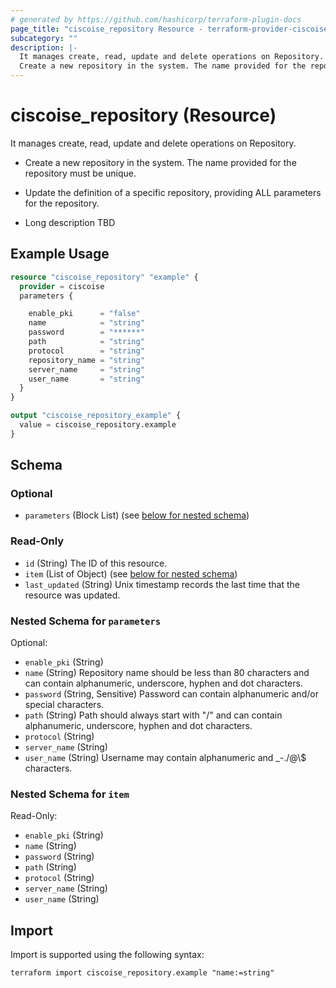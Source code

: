 ```yaml
---
# generated by https://github.com/hashicorp/terraform-plugin-docs
page_title: "ciscoise_repository Resource - terraform-provider-ciscoise"
subcategory: ""
description: |-
  It manages create, read, update and delete operations on Repository.
  Create a new repository in the system. The name provided for the repository must be unique.Update the definition of a specific repository, providing ALL parameters for the repository.Long description TBD
---
```


# ciscoise_repository (Resource)

It manages create, read, update and delete operations on Repository.

- Create a new repository in the system. The name provided for the repository must be unique.

- Update the definition of a specific repository, providing ALL parameters for the repository.

- Long description TBD

## Example Usage

```terraform
resource "ciscoise_repository" "example" {
  provider = ciscoise
  parameters {

    enable_pki      = "false"
    name            = "string"
    password        = "******"
    path            = "string"
    protocol        = "string"
    repository_name = "string"
    server_name     = "string"
    user_name       = "string"
  }
}

output "ciscoise_repository_example" {
  value = ciscoise_repository.example
}
```

<!-- schema generated by tfplugindocs -->
## Schema

### Optional

- `parameters` (Block List) (see [below for nested schema](#nestedblock--parameters))

### Read-Only

- `id` (String) The ID of this resource.
- `item` (List of Object) (see [below for nested schema](#nestedatt--item))
- `last_updated` (String) Unix timestamp records the last time that the resource was updated.

<a id="nestedblock--parameters"></a>
### Nested Schema for `parameters`

Optional:

- `enable_pki` (String)
- `name` (String) Repository name should be less than 80 characters and can contain alphanumeric, underscore, hyphen and dot characters.
- `password` (String, Sensitive) Password can contain alphanumeric and/or special characters.
- `path` (String) Path should always start with "/" and can contain alphanumeric, underscore, hyphen and dot characters.
- `protocol` (String)
- `server_name` (String)
- `user_name` (String) Username may contain alphanumeric and _-./@\\$ characters.


<a id="nestedatt--item"></a>
### Nested Schema for `item`

Read-Only:

- `enable_pki` (String)
- `name` (String)
- `password` (String)
- `path` (String)
- `protocol` (String)
- `server_name` (String)
- `user_name` (String)

## Import

Import is supported using the following syntax:

```shell
terraform import ciscoise_repository.example "name:=string"
```
